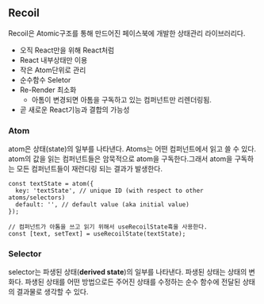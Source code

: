 ## Recoil

Recoil은 Atomic구조를 통해 만드어진 페이스북에 개발한 상태관리 라이브러리다.

- 오직 React만을 위해 React처럼 
- React 내부상태만 이용
- 작은 Atom단위로 관리
- 순수함수 Seletor
- Re-Render 최소화
  - 아톰이 변경되면 아톰을 구독하고 있는 컴퍼넌트만 리렌더링됨.
- 곧 새로운 React기능과 결합의 가능성
### Atom

atom은 상태(state)의 일부를 나타낸다. Atoms는 어떤 컴퍼넌트에서 읽고 쓸 수 있다. atom의 값을 읽는 컴퍼넌트들은 암묵적으로 atom을 구독한다.그래서 atom을 구독하는 모든 컴퍼넌트들이 재런디링 되는 결과가 발생한다.

```tsx
const textState = atom({
  key: 'textState', // unique ID (with respect to other atoms/selectors)
  default: '', // default value (aka initial value)
});

// 컴퍼넌트가 아톰을 쓰고 읽기 위해서 useRecoilState휵울 사용한다.
const [text, setText] = useRecoilState(textState);
```

### Selector

selector는 파생된 상태(**derived state**)의 일부를 나타낸다. 파생된 상태는 상태의 변화다. 파생된 상태를 어떤 방법으로든 주어진 상태를 수정하는 순수 함수에 전달된 상태의 결과물로 생각할 수 있다.